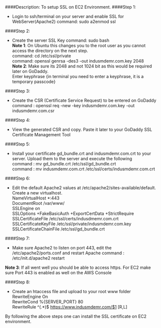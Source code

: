 ####Description:
To setup SSL on EC2 Environment.
####Step 1:
* Login to ssh/terminal on your server and enable SSL for WebServer(Apache2)
             command: sudo a2enmod ssl
             
####Step 2:
* Create the server SSL Key
 command: sudo bash<br />
**Note 1**: On Ubuntu this changes you to the root user as you cannot access the directory on the next step.<br />
 command: cd /etc/ssl/private<br />
            command: openssl genrsa -des3 -out indusmdemr.com.key 2048<br />
 **Note 2**: Make sure its 2048 and not 1024 bit as this would be required later on GoDaddy.<br />
  Enter keyphrase {in terminal you need to enter a keyphrase, it is a temporary passcode}<br />
  
####Step 3:
* Create the CSR (Certificate Service Request) to be entered on GoDaddy<br />
command : openssl req -new -key indusmdemr.com.key -out indusmdemr.com.csr<br />

####Step 4:
* View the generated CSR and copy. Paste it later to your GoDaddy SSL Certificate Management Tool

####Step 5:
* Install your certificate gd_bundle.crt and indusmdemr.com.crt to your server. Upload them to the server and  execute the following <br />
command : mv gd_bundle.crt /etc/ssl/gd_bundle.crt<br />
command : mv indusmdemr.com.crt /etc/ssl/certs/indusmdemr.com.crt<br />

####Step 6:
* Edit the default Apache2 values at /etc/apache2/sites-available/default. Create a new virtualhost.<br />
NameVirtualHost *:443<br />
DocumentRoot /var/www/<br />
SSLEngine on<br />
SSLOptions +FakeBasicAuth +ExportCertData +StrictRequire<br />
SSLCertificateFile /etc/ssl/certs/indusdmemr.com.crt<br />
SSLCertificateKeyFile /etc/ssl/private/indusmdemr.com.key<br />
SSLCertificateChainFile /etc/ssl/gd_bundle.crt<br />

####Step 7:
* Make sure Apache2 to listen on port 443, edit the /etc/apache2/ports.conf  and restart Apache
command : /etc/init.d/apache2 restart

 **Note 3**: If all went well you should be able to access https. For EC2 make sure Port 443 is enabled as well on the AWS Console


####Step 8:
* Create an htaccess file and upload to your root www folder<br />
RewriteEngine On<br />
RewriteCond %{SERVER_PORT} 80<br />
RewriteRule ^(.*)$ https://www.indusmdemr.com/$1 [R,L]<br />

By following the above steps one can install the SSL certificate  on EC2 environment.





  
  


